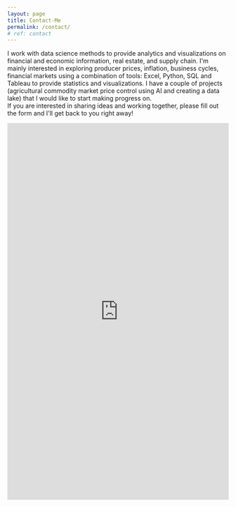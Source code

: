 ```yaml
---
layout: page
title: Contact-Me
permalink: /contact/
# ref: contact
---
```


I work with data science methods to provide analytics and visualizations on financial and economic information,
real estate, and supply chain. I'm mainly interested in exploring producer prices, inflation, business cycles, financial
markets using a combination of tools: Excel, Python, SQL and Tableau to provide statistics and visualizations.
I have a couple of projects (agricultural commodity market price control using AI and creating a data lake) that I would
like to start making progress on.
<br />
If you are interested in sharing ideas and working together, please fill out the form and I'll get back to you right away!
<br />

<iframe src="https://docs.google.com/forms/d/e/1FAIpQLScwvX_F7xEhD3hq3rT9qF_B0_E8LAsREGq7IQ44h0mbFW7hkw/viewform?embedded=true" width="100%" height="856" frameborder="0" marginheight="0" marginwidth="0">Loading...</iframe>
